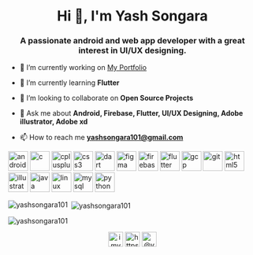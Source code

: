<h1 align="center">Hi 👋, I'm Yash Songara</h1>
<h3 align="center">A passionate android and web app developer with a great interest in UI/UX designing.</h3>

- 🔭 I’m currently working on [My Portfolio](https://imyash-6342.web.app/#/)

- 🌱 I’m currently learning **Flutter**

- 👯 I’m looking to collaborate on **Open Source Projects**

- 💬 Ask me about **Android, Firebase, Flutter, UI/UX Designing, Adobe illustrator, Adobe xd**

- 📫 How to reach me **yashsongara101@gmail.com**

<p align="left"><img src="https://devicons.github.io/devicon/devicon.git/icons/android/android-original-wordmark.svg" alt="android" width="40" height="40"/> <img src="https://devicons.github.io/devicon/devicon.git/icons/c/c-original.svg" alt="c" width="40" height="40"/> <img src="https://devicons.github.io/devicon/devicon.git/icons/cplusplus/cplusplus-original.svg" alt="cplusplus" width="40" height="40"/> <img src="https://devicons.github.io/devicon/devicon.git/icons/css3/css3-original-wordmark.svg" alt="css3" width="40" height="40"/> <img src="https://www.vectorlogo.zone/logos/dartlang/dartlang-icon.svg" alt="dart" width="40" height="40"/> <img src="https://www.vectorlogo.zone/logos/figma/figma-icon.svg" alt="figma" width="40" height="40"/> <img src="https://www.vectorlogo.zone/logos/firebase/firebase-icon.svg" alt="firebase" width="40" height="40"/> <img src="https://www.vectorlogo.zone/logos/flutterio/flutterio-icon.svg" alt="flutter" width="40" height="40"/> <img src="https://www.vectorlogo.zone/logos/google_cloud/google_cloud-icon.svg" alt="gcp" width="40" height="40"/> <img src="https://www.vectorlogo.zone/logos/git-scm/git-scm-icon.svg" alt="git" width="40" height="40"/> <img src="https://devicons.github.io/devicon/devicon.git/icons/html5/html5-original-wordmark.svg" alt="html5" width="40" height="40"/> <img src="https://www.vectorlogo.zone/logos/adobe_illustrator/adobe_illustrator-icon.svg" alt="illustrator" width="40" height="40"/> <img src="https://devicons.github.io/devicon/devicon.git/icons/java/java-original-wordmark.svg" alt="java" width="40" height="40"/> <img src="https://devicons.github.io/devicon/devicon.git/icons/linux/linux-original.svg" alt="linux" width="40" height="40"/> <img src="https://devicons.github.io/devicon/devicon.git/icons/mysql/mysql-original-wordmark.svg" alt="mysql" width="40" height="40"/> <img src="https://devicons.github.io/devicon/devicon.git/icons/python/python-original.svg" alt="python" width="40" height="40"/></p><p><img align="left" src="https://github-readme-stats.vercel.app/api/top-langs/?username=yashsongara101&layout=compact&hide=html" alt="yashsongara101" /></p>

<p>&nbsp;<img align="center" src="https://github-readme-stats.vercel.app/api?username=yashsongara101&show_icons=true" alt="yashsongara101" /></p>

<p align="left"> <img src="https://komarev.com/ghpvc/?username=yashsongara101" alt="yashsongara101" /> </p>
<p align="center">
<a href="https://dev.to/imyash" target="blank"><img align="center" src="https://cdn.jsdelivr.net/npm/simple-icons@3.0.1/icons/dev-dot-to.svg" alt="imyash" height="30" width="30" /></a>
<a href="https://linkedin.com/in/https://www.linkedin.com/in/yash-songara-54576414a/" target="blank"><img align="center" src="https://cdn.jsdelivr.net/npm/simple-icons@3.0.1/icons/linkedin.svg" alt="https://www.linkedin.com/in/yash-songara-54576414a/" height="30" width="30" /></a>
<a href="https://medium.com/@yashsongara101" target="blank"><img align="center" src="https://cdn.jsdelivr.net/npm/simple-icons@3.0.1/icons/medium.svg" alt="@yashsongara101" height="30" width="30" /></a>
</p>
